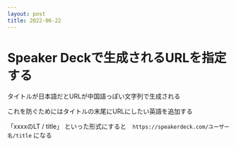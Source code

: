 ```yaml
---
layout: post
title: 2022-06-22 
---
```


# Speaker Deckで生成されるURLを指定する

タイトルが日本語だとURLが中国語っぽい文字列で生成される

これを防ぐためにはタイトルの末尾にURLにしたい英語を追加する

「xxxxのLT / title」 といった形式にすると　`https://speakerdeck.com/ユーザー名/title` になる
